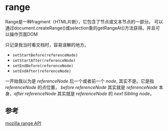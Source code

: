 # range

Range是一种fragment（HTML片断），它包含了节点或文本节点的一部分。 可以通过document.createRange()或selection象的getRangeAt()方法获得。并且可以操作页面DOM

只记录我当时看文档时，容易误解的地方。

- `setStartBefore(referenceNode)`
- `setStartAfter(referenceNode)`
- `setEndBefore(referenceNode)`
- `setEndAfter(referenceNode)`

一开始我以为是 *referenceNode* 后一个或者前一个 *node*, 其实不是。它是指 *referenceNode* 的点位置，
*before referenceNode* 其实就是 *referenceNode* 本身，*after referenceNode* 其实就是 *referenceNode* 的 *next Sibling node*。


## 参考

[mozilla range API][1]

[1]: https://developer.mozilla.org/en-US/docs/Web/API/Range
